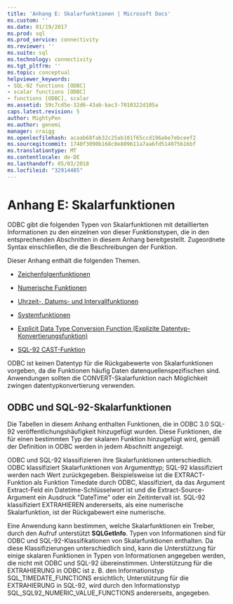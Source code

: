 ```yaml
---
title: 'Anhang E: Skalarfunktionen | Microsoft Docs'
ms.custom: ''
ms.date: 01/19/2017
ms.prod: sql
ms.prod_service: connectivity
ms.reviewer: ''
ms.suite: sql
ms.technology: connectivity
ms.tgt_pltfrm: ''
ms.topic: conceptual
helpviewer_keywords:
- SQL-92 functions [ODBC]
- scalar functions [ODBC]
- functions [ODBC], scalar
ms.assetid: 59c7cd5e-32d6-43ab-bac3-7010322d105a
caps.latest.revision: 5
author: MightyPen
ms.author: genemi
manager: craigg
ms.openlocfilehash: acaab68fab32c25ab101f65ccd196abe7ebceef2
ms.sourcegitcommit: 1740f3090b168c0e809611a7aa6fd514075616bf
ms.translationtype: MT
ms.contentlocale: de-DE
ms.lasthandoff: 05/03/2018
ms.locfileid: "32914485"
---
```

# <a name="appendix-e-scalar-functions"></a>Anhang E: Skalarfunktionen
ODBC gibt die folgenden Typen von Skalarfunktionen mit detaillierten Informationen zu den einzelnen von dieser Funktionstypen, die in den entsprechenden Abschnitten in diesem Anhang bereitgestellt. Zugeordnete Syntax einschließen, die die Beschreibungen der Funktion.  
  
 Dieser Anhang enthält die folgenden Themen.  
  
-   [Zeichenfolgenfunktionen](../../../odbc/reference/appendixes/string-functions.md)  
  
-   [Numerische Funktionen](../../../odbc/reference/appendixes/numeric-functions.md)  
  
-   [Uhrzeit-, Datums- und Intervallfunktionen](../../../odbc/reference/appendixes/time-date-and-interval-functions.md)  
  
-   [Systemfunktionen](../../../odbc/reference/appendixes/system-functions.md)  
  
-   [Explicit Data Type Conversion Function (Explizite Datentyp-Konvertierungsfunktion)](../../../odbc/reference/appendixes/explicit-data-type-conversion-function.md)  
  
-   [SQL-92 CAST-Funktion](../../../odbc/reference/appendixes/sql-92-cast-function.md)  
  
 ODBC ist keinen Datentyp für die Rückgabewerte von Skalarfunktionen vorgeben, da die Funktionen häufig Daten datenquellenspezifischen sind. Anwendungen sollten die CONVERT-Skalarfunktion nach Möglichkeit zwingen datentypkonvertierung verwenden.  
  
## <a name="odbc-and-sql-92-scalar-functions"></a>ODBC und SQL-92-Skalarfunktionen  
 Die Tabellen in diesem Anhang enthalten Funktionen, die in ODBC 3.0 SQL-92 veröffentlichungshäufigkeit hinzugefügt wurden. Diese Funktionen, die für einen bestimmten Typ der skalaren Funktion hinzugefügt wird, gemäß der Definition in ODBC werden in jedem Abschnitt angezeigt.  
  
 ODBC und SQL-92 klassifizieren ihre Skalarfunktionen unterschiedlich. ODBC klassifiziert Skalarfunktionen von Argumenttyp; SQL-92 klassifiziert werden nach Wert zurückgegeben. Beispielsweise ist die EXTRACT-Funktion als Funktion Timedate durch ODBC, klassifiziert, da das Argument Extract-Feld ein Datetime-Schlüsselwort ist und die Extract-Source-Argument ein Ausdruck "DateTime" oder ein Zeitintervall ist. SQL-92 klassifiziert EXTRAHIEREN andererseits, als eine numerische Skalarfunktion, ist der Rückgabewert eine numerische.  
  
 Eine Anwendung kann bestimmen, welche Skalarfunktionen ein Treiber, durch den Aufruf unterstützt **SQLGetInfo**. Typen von Informationen sind für ODBC und SQL-92-Klassifikationen von Skalarfunktionen enthalten. Da diese Klassifizierungen unterschiedlich sind, kann die Unterstützung für einige skalaren Funktionen in Typen von Informationen angegeben werden, die nicht mit ODBC und SQL-92 übereinstimmen. Unterstützung für die EXTRAHIERUNG in ODBC ist z. B. den Informationstyp SQL_TIMEDATE_FUNCTIONS ersichtlich; Unterstützung für die EXTRAHIERUNG in SQL-92, wird durch den Informationstyp SQL_SQL92_NUMERIC_VALUE_FUNCTIONS andererseits, angegeben.
